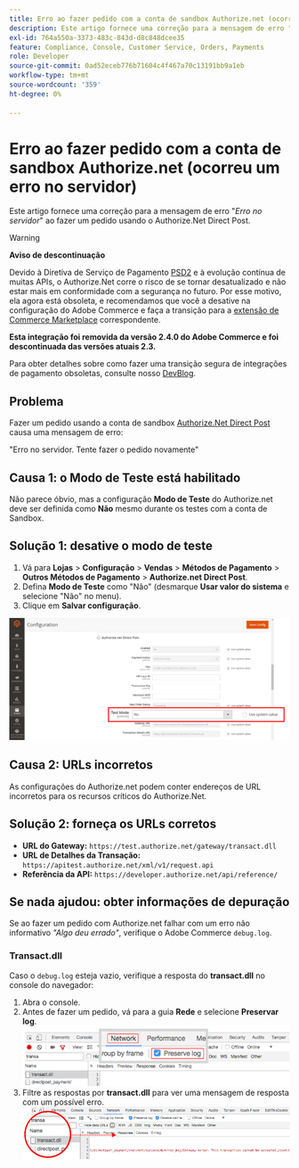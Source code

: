 ```yaml
---
title: Erro ao fazer pedido com a conta de sandbox Authorize.net (ocorreu um erro no servidor)
description: Este artigo fornece uma correção para a mensagem de erro "*Ocorreu um erro no servidor*" ao fazer um pedido usando o Authorize.Net Direct Post.
exl-id: 764a550a-3373-483c-843d-d8c848dcee35
feature: Compliance, Console, Customer Service, Orders, Payments
role: Developer
source-git-commit: 0ad52eceb776b71604c4f467a70c13191bb9a1eb
workflow-type: tm+mt
source-wordcount: '359'
ht-degree: 0%

---
```


# Erro ao fazer pedido com a conta de sandbox Authorize.net (ocorreu um erro no servidor)

Este artigo fornece uma correção para a mensagem de erro &quot;*Erro no servidor*&quot; ao fazer um pedido usando o Authorize.Net Direct Post.

>[!WARNING]
>
>**Aviso de descontinuação**
>
>Devido à Diretiva de Serviço de Pagamento [PSD2](https://docs.magento.com/user-guide/v2.3/stores/compliance-payment-services-directive.html) e à evolução contínua de muitas APIs, o Authorize.Net corre o risco de se tornar desatualizado e não estar mais em conformidade com a segurança no futuro. Por esse motivo, ela agora está obsoleta, e recomendamos que você a desative na configuração do Adobe Commerce e faça a transição para a [extensão de Commerce Marketplace](https://marketplace.magento.com/extensions.html) correspondente.
>
>**Esta integração foi removida da versão 2.4.0 do Adobe Commerce e foi descontinuada das versões atuais 2.3.**
>
>Para obter detalhes sobre como fazer uma transição segura de integrações de pagamento obsoletas, consulte nosso [DevBlog](https://community.magento.com/t5/Magento-DevBlog/Deprecation-of-Magento-core-payment-integrations/ba-p/426445).

## Problema

Fazer um pedido usando a conta de sandbox [Authorize.Net Direct Post](https://docs.magento.com/user-guide/v2.3/payment/authorize-net-direct-post.html) causa uma mensagem de erro:

>>
&quot;Erro no servidor. Tente fazer o pedido novamente&quot;

## Causa 1: o Modo de Teste está habilitado

Não parece óbvio, mas a configuração **Modo de Teste** do Authorize.net deve ser definida como **Não** mesmo durante os testes com a conta de Sandbox.

## Solução 1: desative o modo de teste

1. Vá para **Lojas** > **Configuração** > **Vendas** > **Métodos de Pagamento** > **Outros Métodos de Pagamento** > **Authorize.net Direct Post**.
1. Defina **Modo de Teste** como &quot;Não&quot; (desmarque **Usar valor do sistema** e selecione &quot;Não&quot; no menu).
1. Clique em **Salvar configuração**.

![authorize-net_test-mode_setting.png](/help/troubleshooting/miscellaneous/assets/authorize-net_test-mode_setting.png)

## Causa 2: URLs incorretos

As configurações do Authorize.net podem conter endereços de URL incorretos para os recursos críticos do Authorize.Net.

## Solução 2: forneça os URLs corretos

* **URL do Gateway:**   `https://test.authorize.net/gateway/transact.dll`
* **URL de Detalhes da Transação:**   `https://apitest.authorize.net/xml/v1/request.api`
* **Referência da API:**   `https://developer.authorize.net/api/reference/`

## Se nada ajudou: obter informações de depuração

Se ao fazer um pedido com Authorize.net falhar com um erro não informativo *&quot;Algo deu errado&quot;*, verifique o Adobe Commerce `debug.log`.

### Transact.dll

Caso o `debug.log` esteja vazio, verifique a resposta do **transact.dll** no console do navegador:

1. Abra o console.
1. Antes de fazer um pedido, vá para a guia **Rede** e selecione **Preservar log**.    ![web-console_network_preserve-log.png](assets/web-console_network_preserve-log.png)
1. Filtre as respostas por **transact.dll** para ver uma mensagem de resposta com um possível erro.    ![transact-dll_web-console_response.png](assets/transact-dll_web-console_response.png)
